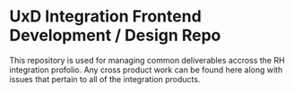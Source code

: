 # UxD Integration Frontend Development / Design Repo #

This repository is used for managing common deliverables accross the RH integration profolio.  Any cross product work can be found here along with issues that pertain to all of the integration products.

